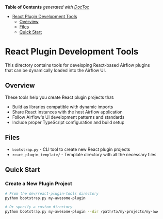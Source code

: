 <!--
 Licensed to the Apache Software Foundation (ASF) under one
 or more contributor license agreements.  See the NOTICE file
 distributed with this work for additional information
 regarding copyright ownership.  The ASF licenses this file
 to you under the Apache License, Version 2.0 (the
 "License"); you may not use this file except in compliance
 with the License.  You may obtain a copy of the License at

   http://www.apache.org/licenses/LICENSE-2.0

 Unless required by applicable law or agreed to in writing,
 software distributed under the License is distributed on an
 "AS IS" BASIS, WITHOUT WARRANTIES OR CONDITIONS OF ANY
 KIND, either express or implied.  See the License for the
 specific language governing permissions and limitations
 under the License.
 -->

<!-- START doctoc generated TOC please keep comment here to allow auto update -->
<!-- DON'T EDIT THIS SECTION, INSTEAD RE-RUN doctoc TO UPDATE -->
**Table of Contents**  *generated with [DocToc](https://github.com/thlorenz/doctoc)*

- [React Plugin Development Tools](#react-plugin-development-tools)
  - [Overview](#overview)
  - [Files](#files)
  - [Quick Start](#quick-start)

<!-- END doctoc generated TOC please keep comment here to allow auto update -->

# React Plugin Development Tools

This directory contains tools for developing React-based Airflow plugins that can be dynamically loaded into the Airflow UI.

## Overview

These tools help you create React plugin projects that:

- Build as libraries compatible with dynamic imports
- Share React instances with the host Airflow application
- Follow Airflow's UI development patterns and standards
- Include proper TypeScript configuration and build setup

## Files

- `bootstrap.py` - CLI tool to create new React plugin projects
- `react_plugin_template/` - Template directory with all the necessary files

## Quick Start

### Create a New Plugin Project

```bash
# From the dev/react-plugin-tools directory
python bootstrap.py my-awesome-plugin

# Or specify a custom directory
python bootstrap.py my-awesome-plugin --dir /path/to/my-projects/my-awesome-plugin
```
